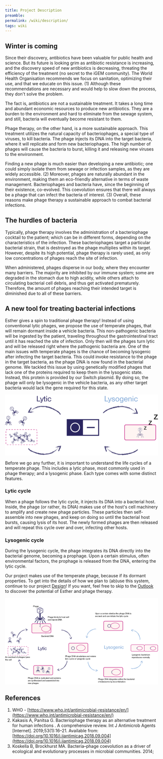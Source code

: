 ```yaml
---
title: Project Description
preamble:
permalink: /wiki/description/
tags: wiki
---
```


## Winter is coming

Since their discovery, antibiotics have been valuable for public health and science. But its future is looking grim as antibiotic resistance is increasing, and the discovery speed of new antibiotics is decreasing, threating the efficiency of the treatment (no secret to the iGEM community). The World Health Organisation recommends we focus on sanitation, optimizing their use, and that we educate on this issue. (1) Although these recommendations are necessary and would help to slow down the process, they don't solve the problem.

The fact is, antibiotics are not a sustainable treatment. It takes a long time and abundant economic resources to produce new antibiotics. They are a burden to the environment and hard to eliminate from the sewage system, and still, bacteria will eventually become resistant to them.

Phage therapy, on the other hand, is a more sustainable approach. This treatment utilizes the natural capacity of bacteriophages, a special type of viruses, to kill bacteria. The phage injects its DNA into the target bacteria, where it will replicate and form new bacteriophages. The high number of phages will cause the bacteria to burst, killing it and releasing new viruses to the environment.

Finding a new phage is much easier than developing a new antibiotic; one could simply isolate them from sewage or infection samples, as they are widely accessible. (2) Moreover, phages are naturally abundant in the environment, making them an eco-friendly alternative in terms of waste management. Bacteriophages and bacteria have, since the beginning of their existence, co-evolved. This coevolution ensures that there will always be a phage that can infect the bacteria of interest. (3) Overall, these reasons make phage therapy a sustainable approach to combat bacterial infections.

## The hurdles of bacteria

Typically, phage therapy involves the administration of a bacteriophage cocktail to the patient; which can be in different forms, depending on the characteristics of the infection. These bacteriophages target a particular bacterial strain, that is destroyed as the phage multiplies within its target. However, despite its high potential, phage therapy is rarely used, as only low concentrations of phages reach the site of infection.

When administered, phages disperse in our body, where they encounter many barriers. The majority are inhibited by our immune system; some are degraded in the stomach due to high acidity, while others attach to circulating bacterial cell debris, and thus get activated prematurely. Therefore, the amount of phages reaching their intended target is diminished due to all of these barriers.

## A new tool for treating bacterial infections

Esther gives a spin to traditional phage therapy! Instead of using conventional lytic phages, we propose the use of temperate phages, that will remain dormant inside a vehicle bacteria. This non-pathogenic bacteria will be ingested by the patient, traveling throughout the gastrointestinal tract until it has reached the site of infection. Only then will the phages turn lytic and will be released right where the pathogenic bacteria are.
One of the main issues with temperate phages is the chance of becoming lysogenic after infecting the target bacteria. This could invoke resistance to the phage in the target bacteria, as the phage DNA is now found in the bacterial genome. We tackled this issue by using genetically modified phages that lack one of the proteins required to keep them in the lysogenic state. Instead, this protein is provided by our Switch plasmid. By doing so, the phage will only be lysogenic in the vehicle bacteria, as any other target bacteria would lack the gene required for this state.

![](/static/img/wiki/project/description-01.png)

Before we go any further, it is important to understand the life cycles of a temperate phage. This includes a lytic phase, most commonly used in phage therapy; and a lysogenic phase. Each type comes with some distinct features.

### Lytic cycle

When a phage follows the lytic cycle, it injects its DNA into a bacterial host. Inside, the phage (or rather, its DNA) makes use of the host's cell machinery to amplify and create new phage particles. These particles then self-assemble into new phages, and keep on doing so until the bacterial host bursts, causing lysis of its host. The newly formed phages are then released and will repeat this cycle over and over, infecting other hosts.

### Lysogenic cycle

During the lysogenic cycle, the phage integrates its DNA directly into the bacterial genome, becoming a prophage. Upon a certain stimulus, often environmental factors, the prophage is released from the DNA, entering the lytic cycle.

Our project makes use of the temperate phage, because if its dormant properties. To get into the details of how we plan to (ab)use this system, continue to our project [Design](/wiki/design/)! If you want, feel free to skip to the [Outlook](/wiki/design/) to discover the potential of Esther and phage therapy.

![](/static/img/wiki/project/description-02.png)

## References

1. WHO - [https://www.who.int/antimicrobial-resistance/en/](https://www.who.int/antimicrobial-resistance/en/)
2. Kakasis A, Panitsa G. Bacteriophage therapy as an alternative treatment for human infections . A comprehensive review. Int J Antimicrob Agents [Internet]. 2019;53(1):16–21. Available from: [https://doi.org/10.1016/j.ijantimicag.2018.09.004](https://doi.org/10.1016/j.ijantimicag.2018.09.004)
3. Koskella B, Brockhurst MA. Bacteria–phage coevolution as a driver of ecological and evolutionary processes in microbial communities. 2014;
